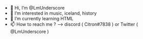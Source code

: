 - 👋 Hi, I’m @LmUnderscore
- 👀 I’m interested in music, iceland, history
- 🌱 I’m currently learning HTML
- 📫 How to reach me ? --> discord ( Citron#7838 ) or Twitter ( @LmUnderscore )

<!---
LmUnderscore/LmUnderscore is a ✨ special ✨ repository because its `README.md` (this file) appears on your GitHub profile.
You can click the Preview link to take a look at your changes.
--->
